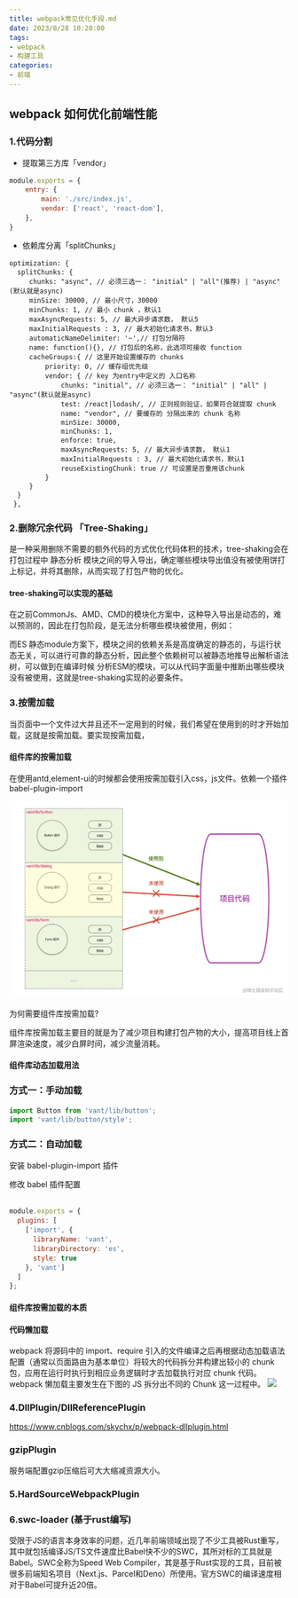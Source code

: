 ```yaml
---
title: webpack常见优化手段.md
date: 2023/8/28 18:20:00   
tags: 
- webpack
- 构建工具
categories: 
- 前端
---
```


## webpack 如何优化前端性能



### 1.代码分割
- 提取第三方库「vendor」
```javascript
module.exports = {
    entry: {
        main: './src/index.js',
        vendor: ['react', 'react-dom'],
    },
}
```

- 依赖库分离「splitChunks」
```
optimization: {
  splitChunks: {
     chunks: "async", // 必须三选一： "initial" | "all"(推荐) | "async" (默认就是async)
     minSize: 30000, // 最小尺寸，30000
     minChunks: 1, // 最小 chunk ，默认1
     maxAsyncRequests: 5, // 最大异步请求数， 默认5
     maxInitialRequests : 3, // 最大初始化请求书，默认3
     automaticNameDelimiter: '~',// 打包分隔符
     name: function(){}, // 打包后的名称，此选项可接收 function
     cacheGroups:{ // 这里开始设置缓存的 chunks
         priority: 0, // 缓存组优先级
         vendor: { // key 为entry中定义的 入口名称
             chunks: "initial", // 必须三选一： "initial" | "all" | "async"(默认就是async)
             test: /react|lodash/, // 正则规则验证，如果符合就提取 chunk
             name: "vendor", // 要缓存的 分隔出来的 chunk 名称
             minSize: 30000,
             minChunks: 1,
             enforce: true,
             maxAsyncRequests: 5, // 最大异步请求数， 默认1
             maxInitialRequests : 3, // 最大初始化请求书，默认1
             reuseExistingChunk: true // 可设置是否重用该chunk
         }
     }
  }
 },

```

### 2.删除冗余代码 「Tree-Shaking」
是一种采用删除不需要的额外代码的方式优化代码体积的技术，tree-shaking会在打包过程中 静态分析 模块之间的导入导出，确定哪些模块导出值没有被使用饼打上标记，并将其删除，从而实现了打包产物的优化。

#### tree-shaking可以实现的基础
在之前CommonJs、AMD、CMD的模块化方案中，这种导入导出是动态的，难以预测的，因此在打包阶段，是无法分析哪些模块被使用，例如：

而ES 静态module方案下，模块之间的依赖关系是高度确定的静态的，与运行状态无关，可以进行可靠的静态分析，因此整个依赖树可以被静态地推导出解析语法树，可以做到在编译时候 分析ESM的模块，可以从代码字面量中推断出哪些模块没有被使用，这就是tree-shaking实现的必要条件。

### 3.按需加载
​ 当页面中一个文件过大并且还不一定用到的时候，我们希望在使用到的时才开始加载，这就是按需加载。要实现按需加载，

#### 组件库的按需加载 
在使用antd,element-ui的时候都会使用按需加载引入css，js文件。依赖一个插件babel-plugin-import

![](../images/9a4506dd70ea4a20b645e282782c31d4_tplv-k3u1fbpfcp-zoom-in-crop-mark_3024_0_0_0.awebp)

为何需要组件库按需加载?

组件库按需加载主要目的就是为了减少项目构建打包产物的大小，提高项目线上首屏渲染速度，减少白屏时间，减少流量消耗。


#### 组件库动态加载用法

### 方式一：手动加载

```javascript
import Button from 'vant/lib/button';
import 'vant/lib/button/style';

```

### 方式二：自动加载

安装 babel-plugin-import 插件

修改 babel 插件配置
```javascript

module.exports = {
  plugins: [
    ['import', {
      libraryName: 'vant',
      libraryDirectory: 'es',
      style: true
    }, 'vant']
  ]
};

```

#### 组件库按需加载的本质

#### 代码懒加载
 webpack 将源码中的 import、require 引入的文件编译之后再根据动态加载语法配置（通常以页面路由为基本单位）将较大的代码拆分并构建出较小的 chunk 包，应用在运行时执行到相应业务逻辑时才去加载执行对应 chunk 代码。 webpack 懒加载主要发生在下图的 JS 拆分出不同的 Chunk 这一过程中。
![](./a8df5aa127224fce9d997438039fb18b_tplv-k3u1fbpfcp-zoom-in-crop-mark_3024_0_0_0.awebp)




### 4.DllPlugin/DllReferencePlugin

https://www.cnblogs.com/skychx/p/webpack-dllplugin.html 


### gzipPlugin

服务端配置gzip压缩后可大大缩减资源大小。

### 5.HardSourceWebpackPlugin


### 6.swc-loader (基于rust编写)

受限于JS的语言本身效率的问题，近几年前端领域出现了不少工具被Rust重写，其中就包括编译JS/TS文件速度比Babel快不少的SWC，其所对标的工具就是Babel。SWC全称为Speed Web Compiler，其是基于Rust实现的工具，目前被很多前端知名项目（Next.js、Parcel和Deno）所使用。官方SWC的编译速度相对于Babel可提升近20倍。



